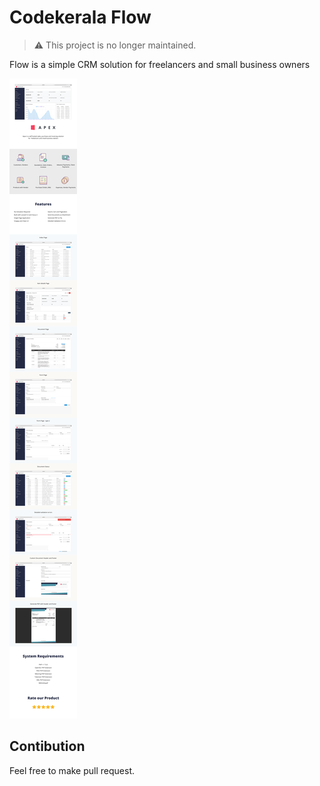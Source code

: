 # Codekerala Flow

> :warning: This project is no longer maintained.

Flow is a simple CRM solution for freelancers and small business owners


![](https://raw.githubusercontent.com/anishdcruz/ck-apex-v2/main/assets/main2.png)

## Contibution

Feel free to make pull request.
